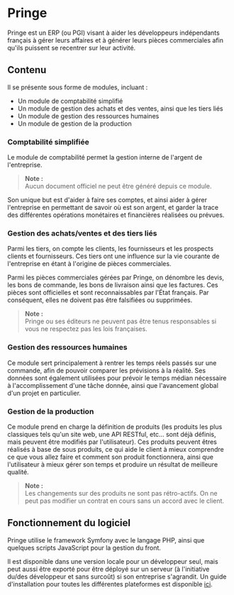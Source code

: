 # Pringe
Pringe est un ERP (ou PGI) visant à aider les développeurs indépendants français à gérer leurs affaires et à générer leurs pièces commerciales afin qu'ils puissent se recentrer sur leur activité.

## Contenu
Il se présente sous forme de modules, incluant :
- Un module de comptabilité simplifié
- Un module de gestion des achats et des ventes, ainsi que les tiers liés
- Un module de gestion des  ressources humaines
- Un module de gestion de la production

### Comptabilité simplifiée
Le module de comptabilité permet la gestion interne de l'argent de l'entreprise.
> **Note :**  
> Aucun document officiel ne peut être généré depuis ce module.

Son unique but est d'aider à faire ses comptes, et ainsi aider à gérer l'entreprise en permettant de savoir où est son argent, et garder la trace des différentes opérations monétaires et financières réalisées ou prévues.

### Gestion des achats/ventes et des tiers liés
Parmi les tiers, on compte les clients, les fournisseurs et les prospects clients et fournisseurs. Ces tiers ont une influence sur la vie courante de l'entreprise en étant à l'origine de pièces commerciales.

Parmi les pièces commerciales gérées par Pringe, on dénombre les devis, les bons de commande, les bons de livraison ainsi que les factures. Ces pièces sont officielles et sont reconnaissables par l'État français. Par conséquent, elles ne doivent pas être falsifiées ou supprimées.
> **Note :**  
> Pringe ou ses éditeurs ne peuvent pas être tenus responsables si vous ne respectez pas les lois françaises.

### Gestion des ressources humaines
Ce module sert principalement à rentrer les temps réels passés sur une commande, afin de pouvoir comparer les prévisions à la réalité. Ses données sont également utilisées pour prévoir le temps médian nécessaire à l'accomplissement d'une tâche donnée, ainsi que l'avancement global d'un projet en particulier.

### Gestion de la production
Ce module prend en charge la définition de produits (les produits les plus classiques tels qu'un site web, une API RESTful, etc... sont déjà définis, mais peuvent être modifiés par l'utilisateur). Ces produits peuvent êtres réalisés à base de sous produits, ce qui aide le client à mieux comprendre ce que vous allez faire et comment son produit fonctionnera, ainsi que l'utilisateur à mieux gérer son temps et produire un résultat de meilleure qualité.
> **Note :**  
> Les changements sur des produits ne sont pas rétro-actifs. On ne peut pas modifier un contrat en cours sans un accord avec le client.

## Fonctionnement du logiciel
Pringe utilise le framework Symfony avec le langage PHP, ainsi que quelques scripts JavaScript pour la gestion du front.

Il est disponible dans une version locale pour un développeur seul, mais peut aussi être exporté pour être déployé sur un serveur (à l'initiative du/des développeur et sans surcoût) si son entreprise s'agrandit. Un guide d'installation pour toutes les différentes plateformes  est disponible [ici](#).
